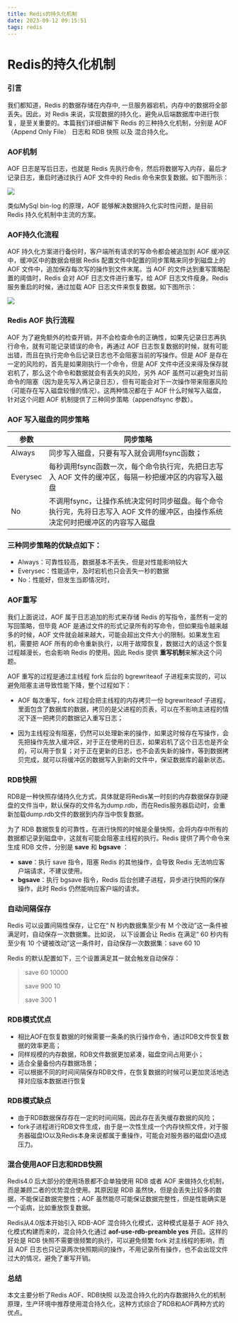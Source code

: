 ```yaml
---
title: Redis的持久化机制
date: 2023-09-12 09:15:51
tags: redis 
---
```


# Redis的持久化机制

### 引言

我们都知道，Redis 的数据存储在内存中, 一旦服务器宕机，内存中的数据将全部丢失。因此，对 Redis 来说，实现数据的持久化，避免从后端数据库中进行恢复，是至关重要的。本篇我们详细讲解下 Redis 的三种持久化机制，分别是 AOF（Append Only File） 日志和 RDB 快照 以及 混合持久化。

### AOF机制

AOF 日志是写后日志，也就是 Redis 先执行命令，然后将数据写入内存，最后才记录日志，重启时通过执行 AOF 文件中的 Redis 命令来恢复数据。如下图所示：

![](https://developer.qcloudimg.com/http-save/yehe-10418638/693b4cb76c16876336e4c5a3a06fed27.png)

类似MySql bin-log 的原理，AOF 能够解决数据持久化实时性问题，是目前 Redis 持久化机制中主流的方案。

### AOF持久化流程

AOF 持久化方案进行备份时，客户端所有请求的写命令都会被追加到 AOF 缓冲区中，缓冲区中的数据会根据 Redis 配置文件中配置的同步策略来同步到磁盘上的 AOF 文件中，追加保存每次写的操作到文件末尾。当 AOF 的文件达到重写策略配置的阈值时，Redis 会对 AOF 日志文件进行重写，给 AOF 日志文件瘦身。Redis 服务重启的时候，通过加载 AOF 日志文件来恢复数据。如下图所示：

![](https://developer.qcloudimg.com/http-save/yehe-10418638/bc15aa10e9c9d41ef356faa07b60cb82.png)

### Redis AOF 执行流程

AOF 为了避免额外的检查开销，并不会检查命令的正确性，如果先记录日志再执行命令，就有可能记录错误的命令，再通过 AOF 日志恢复数据的时候，就有可能出错，而且在执行完命令后记录日志也不会阻塞当前的写操作。但是 AOF 是存在一定的风险的，首先是如果刚执行一个命令，但是 AOF 文件中还没来得及保存就宕机了，那么这个命令和数据就会有丢失的风险，另外 AOF 虽然可以避免对当前命令的阻塞（因为是先写入再记录日志），但有可能会对下一次操作带来阻塞风险（可能存在写入磁盘较慢的情况）。这两种情况都在于 AOF 什么时候写入磁盘，针对这个问题 AOF 机制提供了三种同步策略（appendfsync 参数）。

### AOF 写入磁盘的同步策略

| 参数     | 同步策略                                                     |
| -------- | ------------------------------------------------------------ |
| Always   | 同步写入磁盘，只要有写入就会调用fsync函数；                  |
| Everysec | 每秒调用fsync函数一次，每个命令执行完，先把日志写入 AOF 文件的缓冲区，每隔一秒把缓冲区的内容写入磁盘 |
| No       | 不调用fsync，让操作系统决定何时同步磁盘。每个命令执行完，先将日志写入 AOF 文件的缓冲区，由操作系统决定何时把缓冲区的内容写入磁盘 |

### 三种同步策略的优缺点如下：

* Always：可靠性较高，数据基本不丢失，但是对性能影响较大
* Everysec：性能适中，及时宕机也只会丢失一秒的数据
* No：性能好，但发生当即情况时，

### AOF重写

我们上面说过，AOF 属于日志追加的形式来存储 Redis 的写指令，虽然有一定的写回策略，但毕竟 AOF 是通过文件的形式记录所有的写命令，但如果指令越来越多的时候，AOF 文件就会越来越大，可能会超出文件大小的限制。如果发生宕机，需要把 AOF 所有的命令重新执行，以用于故障恢复，数据过大的话这个恢复过程越漫长，也会影响 Redis 的使用。因此 Redis 提供 **重写机制**来解决这个问题。

AOF 重写的过程是通过主线程 fork 后台的 bgrewriteaof 子进程来实现的，可以避免阻塞主进导致性能下降，整个过程如下：

* AOF 每次重写，fork 过程会把主线程的内存拷贝一份 bgrewriteaof 子进程，里面包含了数据库的数据，拷贝的是父进程的页表，可以在不影响主进程的情况下逐一把拷贝的数据记入重写日志；

* 因为主线程没有阻塞，仍然可以处理新来的操作，如果这时候存在写操作，会先把操作先放入缓冲区，对于正在使用的日志，如果宕机了这个日志也是齐全的，可以用于恢复；对于正在更新的日志，也不会丢失新的操作，等到数据拷贝完成，就可以将缓冲区的数据写入到新的文件中，保证数据库的最新状态。

### RDB快照

RDB是一种快照存储持久化方式，具体就是将Redis某一时刻的内存数据保存到硬盘的文件当中，默认保存的文件名为dump.rdb，而在Redis服务器启动时，会重新加载dump.rdb文件的数据到内存当中恢复数据。

为了 RDB 数据恢复的可靠性，在进行快照的时候是全量快照，会将内存中所有的数据都记录到磁盘中，这就有可能会阻塞主线程的执行。Redis 提供了两个命令来生成 RDB 文件，分别是 **save** 和 **bgsave** ：

* **save**：执行 save 指令，阻塞 Redis 的其他操作，会导致 Redis 无法响应客户端请求，不建议使用。
* **bgsave**：执行 bgsave 指令，Redis 后台创建子进程，异步进行快照的保存操作，此时 Redis 仍然能响应客户端的请求。

### 自动间隔保存

Redis 可以设置间隔性保存，让它在“ N 秒内数据集至少有 M 个改动”这一条件被满足时，自动保存一次数据集。比如说， 以下设置会让 Redis 在满足“ 60 秒内有至少有 10 个键被改动”这一条件时，自动保存一次数据集：save 60 10

Redis 的默认配置如下，三个设置满足其一就会触发自动保存：

> save  60  10000
>
> save  900  10
>
> save  300  1

### RDB模式优点

* 相比AOF在恢复数据的时候需要一条条的执行操作命令，通过RDB文件恢复数据的效率更高；
* 同样规模的内存数据，RDB文件数据更加紧凑，磁盘空间占用更小；
* 适合全量备份内存数据场景；
* 可以根据不同的时间间隔保存RDB文件，在恢复数据的时候可以更加灵活地选择对应版本数据进行恢复

 ### RDB模式缺点

* 由于RDB数据保存存在一定的时间间隔，因此存在丢失缓存数据的风险；
* fork子进程进行RDB文件生成，由于是一次性生成一个内存快照文件，对于服务器磁盘IO以及Redis本身来说都属于重操作，可能会对服务器的磁盘IO造成压力。

### 混合使用AOF日志和RDB快照

Redis4.0 后大部分的使用场景都不会单独使用 RDB 或者 AOF 来做持久化机制，而是兼顾二者的优势混合使用。其原因是 RDB 虽然快，但是会丢失比较多的数据，不能保证数据完整性；AOF 虽然能尽可能保证数据完整性，但是性能确实是一个诟病，比如重放恢复数据。  

Redis从4.0版本开始引入 RDB-AOF 混合持久化模式，这种模式是基于 AOF 持久化模式构建而来的，混合持久化通过 **aof-use-rdb-preamble yes** 开启。这样的好处是 RDB 快照不需要很频繁的执行，可以避免频繁 fork 对主线程的影响，而且 AOF 日志也只记录两次快照期间的操作，不用记录所有操作，也不会出现文件过大的情况，避免了重写开销。

 ### 总结

本文主要分析了Redis AOF、RDB快照 以及混合持久化的内存数据持久化的机制原理，生产环境中推荐使用混合持久化，这种方式综合了RDB和AOF两种方式的优点。

